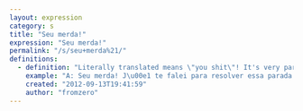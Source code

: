 ```yaml
---
layout: expression
category: s
title: "Seu merda!"
expression: "Seu merda!"
permalink: "/s/seu+merda%21/"
definitions:
  - definition: "Literally translated means \"you shit\"! It's very particularly used in Rio de Janeiro and it doesn't need to be used when you are really angry with any friend. It can actually be used any time between two closed (or almost) friends.\n\nIn the following example you can see one A person requesting the other one action about solve a problem and even using \"Seu merda\" as \"his name\", he really doesn\u00b4t get offend about it."
    example: "A: Seu merda! J\u00e1 te falei para resolver essa parada logo!\nB: Tranquilo... pode deixar comigo."
    created: "2012-09-13T19:41:59"
    author: "fromzero"
---
```

